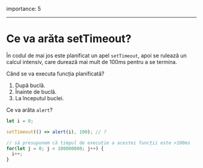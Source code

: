 importance: 5

---

# Ce va arăta setTimeout?

În codul de mai jos este planificat un apel `setTimeout`, apoi se rulează un calcul intensiv, care durează mai mult de 100ms pentru a se termina.

Când se va executa funcția planificată?

1. După buclă.
2. Înainte de buclă.
3. La începutul buclei.


Ce va arăta `alert`?

```js
let i = 0;

setTimeout(() => alert(i), 100); // ?

// să presupunem că timpul de execuție a acestei funcții este >100ms
for(let j = 0; j < 100000000; j++) {
  i++; 
}
```
